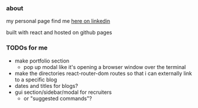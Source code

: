 ### about

my personal page
find me [here on linkedin](https://linkedin.com/in/jd2rogers2)

built with react and hosted on github pages


### TODOs for me
- make portfolio section
    - pop up modal like it's opening a browser window over the terminal
- make the directories react-router-dom routes so that i can externally link to a specific blog
- dates and titles for blogs?
- gui section/sidebar/modal for recruiters
  - or "suggested commands"?
